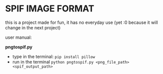 <h1>SPIF IMAGE FORMAT</h1>

<p>this is a project made for fun, it has no everyday use (yet :0 because it will change in the next project)</p>
<p>user manual:</p>
<b>pngtospif.py</b>

* type in the terminal: `pip install pillow`
* run in the terminal `python pngtospif.py <png_file_path> <spif_output_path>`
